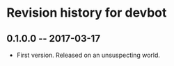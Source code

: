 # Revision history for devbot

## 0.1.0.0  -- 2017-03-17

* First version. Released on an unsuspecting world.
